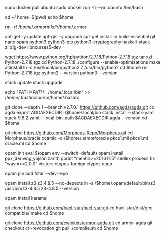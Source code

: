 sudo docker pull ubuntu
sudo docker run -ti --rm ubuntu /bin/bash

cd ~/
home=$(pwd)
echo $home

rm -rf /$home/.armor
mkdir /$home/.armor

apt-get -y update
apt-get -y upgrade
apt-get install -y build-essential git nano opam python3 python3-pip python3-cryptography haskell-stack zlib1g-dev libncurses5-dev

wget https://www.python.org/ftp/python/2.7.18/Python-2.7.18.tgz
tar xzf Python-2.7.18.tgz
cd Python-2.7.18
./configure --enable-optimizations
make altinstall
ln -s /usr/local/bin/python2.7 /usr/bin/python2
cd $home
rm Python-2.7.18.tgz
python2 --version
python3 --version

stack update
stack upgrade

echo "PATH=$PATH:/$home/.local/bin" >> /$home/.bashrc
source /$home/.bashrc

git clone --depth 1 --branch v2.7.0.1 https://github.com/agda/agda.git
cd agda
export AGDAEXECDIR=/$home/.local/bin
stack install --stack-yaml stack-9.8.2.yaml --local-bin-path $AGDAEXECDIR
agda --version
cd $home

git clone https://github.com/Morpheus-Repo/Morpheus.git
cd Morpheus/oracle
ocamlc -o /$home/.armor/oracle pkcs1.mli pkcs1.ml oracle.ml
cd $home

opam init
eval $(opam env --switch=default)
opam install ppx_deriving_yojson zarith pprint "menhir>=20161115" sedlex process fix "wasm>=2.0.0" visitors ctypes-foreign ctypes uucp

opam pin add fstar --dev-repo

opam install z3 z3.4.8.5 --no-depexts
ln -s /$home/.opam/default/bin/z3 /usr/bin/z3-4.8.5
z3-4.8.5 --version

opam install karamel

git clone https://github.com/hacl-star/hacl-star.git
cd hacl-star/dist/gcc-compatible/
make
cd $home

git clone https://github.com/cwjnkins/armor-agda.git
cd armor-agda
git checkout crl-revocation
git pull
./compile.sh
cd $home